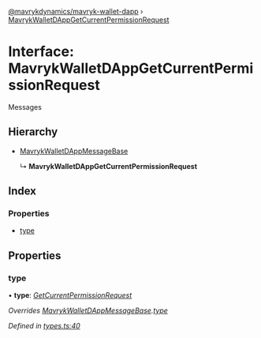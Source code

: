 [@mavrykdynamics/mavryk-wallet-dapp](../README.md) › [MavrykWalletDAppGetCurrentPermissionRequest](mavrykwalletdappgetcurrentpermissionrequest.md)

# Interface: MavrykWalletDAppGetCurrentPermissionRequest

Messages

## Hierarchy

* [MavrykWalletDAppMessageBase](mavrykwalletdappmessagebase.md)

  ↳ **MavrykWalletDAppGetCurrentPermissionRequest**

## Index

### Properties

* [type](mavrykwalletdappgetcurrentpermissionrequest.md#type)

## Properties

###  type

• **type**: *[GetCurrentPermissionRequest](../enums/mavrykwalletdappmessagetype.md#getcurrentpermissionrequest)*

*Overrides [MavrykWalletDAppMessageBase](mavrykwalletdappmessagebase.md).[type](mavrykwalletdappmessagebase.md#type)*

*Defined in [types.ts:40](https://github.com/mavryk-network/mavryk-wallet-dapp/blob/7884173/src/types.ts#L40)*
